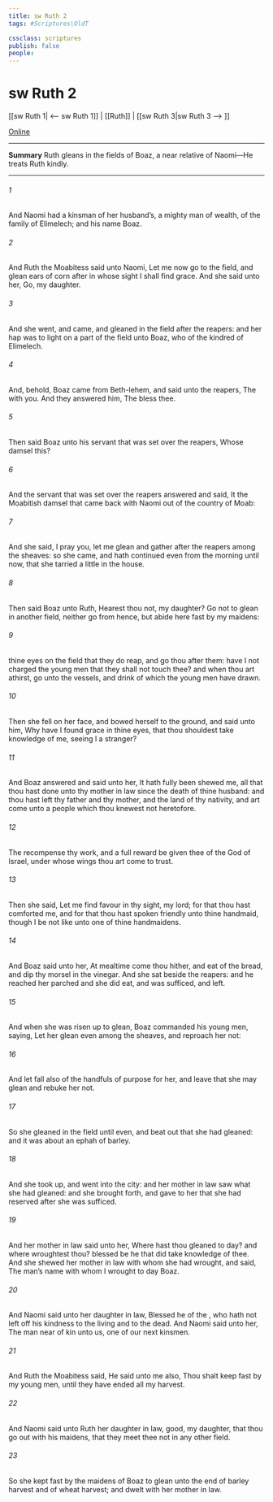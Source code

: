 ```yaml
---
title: sw Ruth 2
tags: #Scriptures\OldT

cssclass: scriptures
publish: false
people:
---
```


# sw Ruth 2
[[sw Ruth 1| <-- sw Ruth 1]] | [[Ruth]] | [[sw Ruth 3|sw Ruth 3 --> ]]

[Online](https://churchofjesuschrist.org/study/scriptures/ot/ruth/2?lang=eng)

---
__Summary__
Ruth gleans in the fields of Boaz, a near relative of Naomi—He treats Ruth kindly.

---
###### 1 
And Naomi had a kinsman of her husband’s, a mighty man of wealth, of the family of Elimelech; and his name  Boaz.

###### 2 
And Ruth the Moabitess said unto Naomi, Let me now go to the field, and glean ears of corn after  in whose sight I shall find grace. And she said unto her, Go, my daughter.

###### 3 
And she went, and came, and gleaned in the field after the reapers: and her hap was to light on a part of the field  unto Boaz, who  of the kindred of Elimelech.

###### 4 
And, behold, Boaz came from Beth-lehem, and said unto the reapers, The   with you. And they answered him, The  bless thee.

###### 5 
Then said Boaz unto his servant that was set over the reapers, Whose damsel  this?

###### 6 
And the servant that was set over the reapers answered and said, It  the Moabitish damsel that came back with Naomi out of the country of Moab:

###### 7 
And she said, I pray you, let me glean and gather after the reapers among the sheaves: so she came, and hath continued even from the morning until now, that she tarried a little in the house.

###### 8 
Then said Boaz unto Ruth, Hearest thou not, my daughter? Go not to glean in another field, neither go from hence, but abide here fast by my maidens:

###### 9 
 thine eyes  on the field that they do reap, and go thou after them: have I not charged the young men that they shall not touch thee? and when thou art athirst, go unto the vessels, and drink of  which the young men have drawn.

###### 10 
Then she fell on her face, and bowed herself to the ground, and said unto him, Why have I found grace in thine eyes, that thou shouldest take knowledge of me, seeing I  a stranger?

###### 11 
And Boaz answered and said unto her, It hath fully been shewed me, all that thou hast done unto thy mother in law since the death of thine husband: and  thou hast left thy father and thy mother, and the land of thy nativity, and art come unto a people which thou knewest not heretofore.

###### 12 
The  recompense thy work, and a full reward be given thee of the  God of Israel, under whose wings thou art come to trust.

###### 13 
Then she said, Let me find favour in thy sight, my lord; for that thou hast comforted me, and for that thou hast spoken friendly unto thine handmaid, though I be not like unto one of thine handmaidens.

###### 14 
And Boaz said unto her, At mealtime come thou hither, and eat of the bread, and dip thy morsel in the vinegar. And she sat beside the reapers: and he reached her parched  and she did eat, and was sufficed, and left.

###### 15 
And when she was risen up to glean, Boaz commanded his young men, saying, Let her glean even among the sheaves, and reproach her not:

###### 16 
And let fall also  of the handfuls of purpose for her, and leave  that she may glean  and rebuke her not.

###### 17 
So she gleaned in the field until even, and beat out that she had gleaned: and it was about an ephah of barley.

###### 18 
And she took  up, and went into the city: and her mother in law saw what she had gleaned: and she brought forth, and gave to her that she had reserved after she was sufficed.

###### 19 
And her mother in law said unto her, Where hast thou gleaned to day? and where wroughtest thou? blessed be he that did take knowledge of thee. And she shewed her mother in law with whom she had wrought, and said, The man’s name with whom I wrought to day  Boaz.

###### 20 
And Naomi said unto her daughter in law, Blessed  he of the , who hath not left off his kindness to the living and to the dead. And Naomi said unto her, The man  near of kin unto us, one of our next kinsmen.

###### 21 
And Ruth the Moabitess said, He said unto me also, Thou shalt keep fast by my young men, until they have ended all my harvest.

###### 22 
And Naomi said unto Ruth her daughter in law,  good, my daughter, that thou go out with his maidens, that they meet thee not in any other field.

###### 23 
So she kept fast by the maidens of Boaz to glean unto the end of barley harvest and of wheat harvest; and dwelt with her mother in law.

